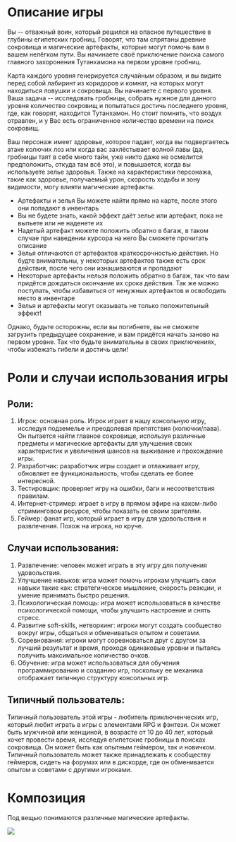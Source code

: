 # Описание игры
Вы -- отважный воин, который решился на опасное путешествие в глубины египетских гробниц. Говорят, что там спрятаны древние сокровища и магические артефакты, которые могут помочь вам в вашем нелёгком пути. Вы начинаете своё приключение поиска самого главного захоронения Тутанхамона на первом уровне гробниц.

Карта каждого уровня генерируется случайным образом, и вы видите перед собой лабиринт из коридоров и комнат, на которых могут находиться ловушки и сокровища. Вы начинаете с первого уровня. Ваша задача -- исследовать гробницы, собрать нужное для данного уровня количество сокровищ и попытаться достичь последнего уровня, где, как говорят, находится Тутанхамон. Но стоит помнить, что воздух отравлен, и у Вас есть ограниченное количество времени на поиск сокровищ.

Ваш персонаж имеет здоровье, которое падает, когда вы подвергаетесь атаке колючих лоз или когда вас захлёстывает волной лавы (да, гробницы таят в себе много тайн, уже никто даже не осмелится предположить, откуда там всё это), и повышается, когда вы используете зелье здоровья. Также на характеристики персонажа, такие как здоровье, получаемый урон, скорость ходьбы и зону видимости, могу влияти магические артефакты.

* Артефакты и зелья Вы можете найти прямо на карте, после этого они попадают в инвентарь
* Вы не будете знать, какой эффект даёт зелье или артефакт, пока не выпьете или не наденете их
* Надетый артефакт можете положить обратно в багаж, в таком случае при наведении курсора на него Вы сможете прочитать описание
* Зелья отличаются от артефактов краткосрочностью действия. Но будте внимательны, у некоторых артефактов также есть срок действия, после чего они изнашиваются и пропадают
* Некоторые артефакты нельзя положить обратно в багаж, так что вам придётся дождаться окончание их срока действия. Так же можно поступать, чтобы избавиться от ненужных артефактов и освободить место в инвентаре
* Зелья и артефакты могут оказывать не только положительный эффект!

Однако, будьте осторожны, если вы погибнете, вы не сможете загрузить предыдущее сохранение, и вам придётся начать заново на первом уровне. Так что будьте внимательны в своих приключениях, чтобы избежать гибели и достичь цели!

# Роли и случаи использования игры

## Роли:
1. Игрок: основная роль. Игрок играет в нашу консольную игру, исследуя подземелье и преодолевая препятствия (колючки/лава). Он пытается найти главное сокровище, используя различные предметы и магические артефакты для улучшения своих характеристик и увеличения шансов на выживание и прохождение игры.
2. Разработчик: разработчик игры создает и отлаживает игру, обновляет ее функциональность, чтобы сделать ее более интересной.
3. Тестировщик: проверяет игру на ошибки, баги и несоответствия правилам.
4. Интернет-стример: играет в игру в прямом эфире на каком-либо стриминговом ресурсе, чтобы показать ее своим зрителям.
5. Геймер: фанат игр, который играет в игру для удовольствия и развлечения. Похож на игрока, но круче.

## Случаи использования:
1. Развлечение: человек может играть в эту игру для получения удовольствия.
2. Улучшение навыков: игра может помочь игрокам улучшить свои навыки такие как: стратегическое мышление, скорость реакции, и умение принимать быстро решения.
3. Психологическая помощь: игра может использоваться в качестве психологической помощи, чтобы улучшить настроение и снять стресс.
4. Развитие soft-skills, нетворкинг: игроки могут создать сообщество вокруг игры, общаться и обмениваться опытом и советами.
5. Соревнования: игроки могут соревноваться друг с другом за лучший результат и время, проходя одинаковые уровни и пытаясь получить максимальное количество очков.
6. Обучение: игра может использоваться для обучения программированию и созданию игр, поскольку ее механика отображает типичную структуру консольных игр.

## Типичный пользователь:
Типичный пользователь этой игры - любитель приключенческих игр, который любит играть в игры с элементами RPG и фэнтези. Он может быть мужчиной или женщиной, в возрасте от 10 до 40 лет, который хочет провести время, исследуя египетские гробницы в поисках сокровища. Он может быть как опытным геймером, так и новичком. Типичный пользователь может также принадлежать к сообществу геймеров, сидеть на форумах или в дискорде, где он обменивается опытом и советами с другими игроками.

# Композиция
Под вещью понимаются различные магические артефакты.


![](https://github.com/LadaNikitina/CLI/blob/hw6/Диаграмма%20компонент.jpg)
